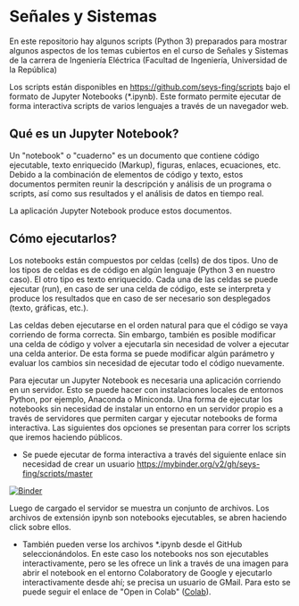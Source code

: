 # Señales y Sistemas

En este repositorio hay algunos scripts (Python 3) preparados para
mostrar algunos aspectos de los temas cubiertos en el curso de Señales
y Sistemas de la carrera de Ingeniería Eléctrica (Facultad de
Ingeniería, Universidad de la República)

Los scripts están disponibles en https://github.com/seys-fing/scripts
bajo el formato de Jupyter Notebooks (*.ipynb). Este formato permite
ejecutar de forma interactiva scripts de varios lenguajes a través de
un navegador web.

## Qué es un Jupyter Notebook?

Un "notebook" o "cuaderno" es un documento que contiene código
ejecutable, texto enriquecido (Markup), figuras, enlaces, ecuaciones,
etc. Debido a la combinación de elementos de código y texto, estos
documentos permiten reunir la descripción y análisis de un programa o
scripts, así como sus resultados y el análisis de datos en tiempo
real.

La aplicación Jupyter Notebook produce estos documentos.

## Cómo ejecutarlos?

Los notebooks están compuestos por celdas (cells) de dos tipos. Uno de
los tipos de celdas es de código en algún lenguaje (Python 3 en
nuestro caso). El otro tipo es texto enriquecido. Cada una de las
celdas se puede ejecutar (run), en caso de ser una celda de código,
este se interpreta y produce los resultados que en caso de ser
necesario son desplegados (texto, gráficas, etc.). 

Las celdas deben ejecutarse en el orden natural para que el código se
vaya corriendo de forma correcta. Sin embargo, también es posible
modificar una celda de código y volver a ejecutarla sin necesidad de
volver a ejecutar una celda anterior. De esta forma se puede modificar
algún parámetro y evaluar los cambios sin necesidad de ejecutar todo
el código nuevamente.

Para ejecutar un Jupyter Notebook es necesaria una aplicación
corriendo en un servidor. Esto se puede hacer con instalaciones
locales de entornos Python, por ejemplo, Anaconda o Miniconda. Una
forma de ejecutar los notebooks sin necesidad de instalar un entorno
en un servidor propio es a través de servidores que permiten cargar y
ejecutar notebooks de forma interactiva. Las siguientes dos opciones
se presentan para correr los scripts que iremos haciendo públicos.

* Se puede ejecutar de forma interactiva a través del siguiente enlace
sin necesidad de crear un usuario
https://mybinder.org/v2/gh/seys-fing/scripts/master


[![Binder](https://mybinder.org/badge_logo.svg)](https://mybinder.org/v2/gh/seys-fing/scripts/master)

Luego de cargado el servidor se muestra un conjunto de archivos. Los
archivos de extensión ipynb son notebooks ejecutables, se abren
haciendo click sobre ellos.

* También pueden verse los archivos *.ipynb desde el GitHub
seleccionándolos. En este caso los notebooks nos son ejecutables
interactivamente, pero se les ofrece un link a través de una imagen
para abrir el notebook en el entorno Colaboratory de Google y
ejecutarlo interactivamente desde ahí; se precisa un usuario de
GMail. Para esto se puede seguir el enlace de "Open in Colab"
([Colab](https://colab.research.google.com/assets/colab-badge.svg)).
